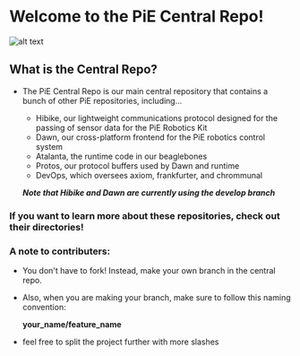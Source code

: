 # Welcome to the PiE Central Repo!

![alt text][logo]

## What is the Central Repo?
 - The PiE Central Repo is our main central repository that contains a bunch of other PiE repositories, including...
 
     - Hibike, our lightweight communications protocol designed for the passing of sensor data for the PiE Robotics Kit
     - Dawn, our cross-platform frontend for the PiE robotics control system
     - Atalanta, the runtime code in our beaglebones
     - Protos, our protocol buffers used by Dawn and runtime
     - DevOps, which oversees axiom, frankfurter, and chrommunal
    
    ***Note that Hibike and Dawn are currently using the develop branch***

### If you want to learn more about these repositories, check out their directories!

### A note to contributers:
    
 - You don't have to fork! Instead, make your own branch in the central repo. 

 - Also, when you are making your branch, make sure to follow this naming convention:
   
   **your_name/feature_name**


 - feel free to split the project further with more slashes

[logo]: https://upload.wikimedia.org/wikipedia/en/e/e4/Pioneers_in_Engineering_Logo_1.png "Logo"
